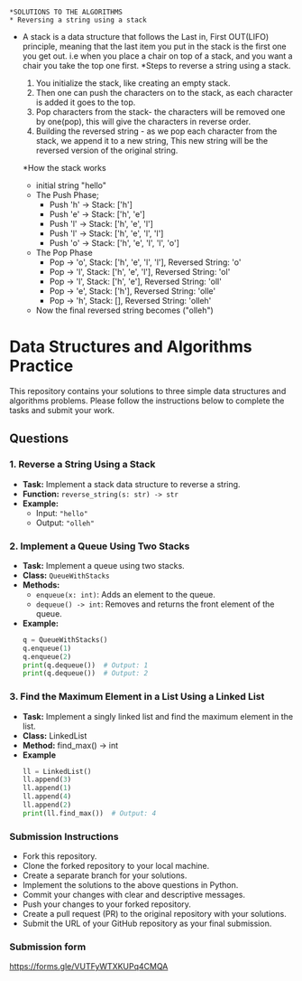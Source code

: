     *SOLUTIONS TO THE ALGORITHMS
    * Reversing a string using a stack

- A stack is a data structure that follows the Last in, First OUT(LIFO) principle, meaning that the last item you put in the stack is the first one you get out. i.e when you place a chair on top of a stack, and you want a chair you take the top one first.
  *Steps to reverse a string using a stack.
  1. You initialize the stack, like creating an empty stack.
  2. Then one can push the characters on to the stack, as each character is added it goes to the top.
  3. Pop characters from the stack- the characters will be removed one by one(pop), this will give the characters in reverse order.
  4. Building the reversed string - as we pop each character from the stack, we append it to a new string, This new string will be the reversed version of the original string.

  *How the stack works
  * initial string "hello"
  * The Push Phase;
    - Push 'h' → Stack: ['h']
    - Push 'e' → Stack: ['h', 'e']
    - Push 'l' → Stack: ['h', 'e', 'l']
    - Push 'l' → Stack: ['h', 'e', 'l', 'l']
    - Push 'o' → Stack: ['h', 'e', 'l', 'l', 'o']
  * The Pop Phase
    - Pop → 'o', Stack: ['h', 'e', 'l', 'l'], Reversed String: 'o'
    - Pop → 'l', Stack: ['h', 'e', 'l'], Reversed String: 'ol'
    - Pop → 'l', Stack: ['h', 'e'], Reversed String: 'oll'
    - Pop → 'e', Stack: ['h'], Reversed String: 'olle'
    - Pop → 'h', Stack: [], Reversed String: 'olleh'
  * Now the final reversed string becomes ("olleh")











































# Data Structures and Algorithms Practice

This repository contains your solutions to three simple data structures and algorithms problems. Please follow the instructions below to complete the tasks and submit your work.

## Questions

### 1. Reverse a String Using a Stack
- **Task:** Implement a stack data structure to reverse a string.
- **Function:** `reverse_string(s: str) -> str`
- **Example:**
  - Input: `"hello"`
  - Output: `"olleh"`

### 2. Implement a Queue Using Two Stacks
- **Task:** Implement a queue using two stacks.
- **Class:** `QueueWithStacks`
- **Methods:**
  - `enqueue(x: int)`: Adds an element to the queue.
  - `dequeue() -> int`: Removes and returns the front element of the queue.
- **Example:**
  ```python
  q = QueueWithStacks()
  q.enqueue(1)
  q.enqueue(2)
  print(q.dequeue())  # Output: 1
  print(q.dequeue())  # Output: 2


### 3. Find the Maximum Element in a List Using a Linked List
- **Task:** Implement a singly linked list and find the maximum element in the list.
- **Class:** LinkedList
- **Method:** find_max() -> int
- **Example**
  ```python
  ll = LinkedList()
  ll.append(3)
  ll.append(1)
  ll.append(4)
  ll.append(2)
  print(ll.find_max())  # Output: 4


### Submission Instructions
- Fork this repository.
- Clone the forked repository to your local machine.
- Create a separate branch for your solutions.
- Implement the solutions to the above questions in Python.
- Commit your changes with clear and descriptive messages.
- Push your changes to your forked repository.
- Create a pull request (PR) to the original repository with your solutions.
- Submit the URL of your GitHub repository as your final submission.

### Submission form 
https://forms.gle/VUTFyWTXKUPq4CMQA
